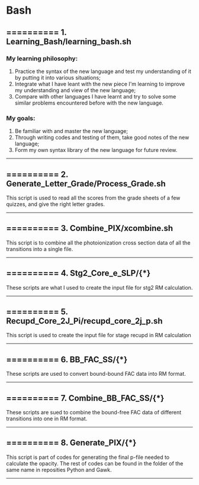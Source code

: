 # Bash
## ========== 1. Learning_Bash/learning_bash.sh

### My learning philosophy: 
1. Practice the syntax of the new language and test my understanding of it by putting it into various situations; 
2. Integrate what I have leant with the new piece I'm learning to improve my understanding and view of the new language; 
3. Compare with other languages I have learnt and try to solve some similar problems encountered before with the new language.

### My goals: 
1. Be familiar with and  master the new language; 
2. Through writing codes and testing of them, take good notes of the new language; 
3. Form my own syntax library of the new language for future review.

*** 

## ========== 2. Generate_Letter_Grade/Process_Grade.sh
This script is used to read all the scores from the grade sheets of a few quizzes, and give the right letter grades.
***

## ========== 3. Combine_PIX/xcombine.sh
This script is to combine all the photoionization cross section data of all the transitions into a single file.

***

## ========== 4. Stg2_Core_e_SLP/{\*}
These scripts are what I used to create the input file for stg2 RM calculation.

***

## ========== 5. Recupd_Core_2J_Pi/recupd_core_2j_p.sh
This script is used to create the input file for stage recupd in RM calculation

***
## ========== 6. BB_FAC_SS/{\*}
These scripts are used to convert bound-bound FAC data into RM format.

***
## ========== 7. Combine_BB_FAC_SS/{\*}
These scripts are sued to combine the bound-free FAC data of different transitions into one in RM format.

***

## ========== 8. Generate_PIX/{\*}
This script is part of codes for generating the final p-file needed to calculate the opacity. The rest of codes can be found in the folder
of the same name in reposities Python and Gawk.

***


